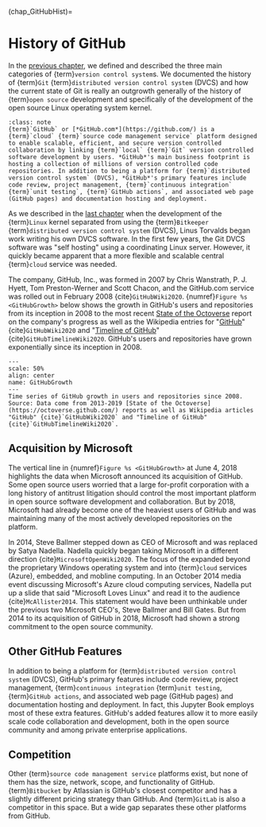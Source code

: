 (chap_GitHubHist)=
# History of GitHub

In the [previous chapter](https://pslmodels.github.io/Git-Tutorial/content/background/VCgitHistory.html), we defined and described the three main categories of {term}`version control system`s. We documented the history of {term}`Git` {term}`distributed version control system` (DVCS) and how the current state of Git is really an outgrowth generally of the history of {term}`open source` development and specifically of the development of the open source Linux operating system kernel.

```{admonition} Definition: GitHub
:class: note
{term}`GitHub` or [*GitHub.com*](https://github.com/) is a {term}`cloud` {term}`source code management service` platform designed to enable scalable, efficient, and secure version controlled collaboration by linking {term}`local` {term}`Git` version controlled software development by users. *GitHub*'s main business footprint is hosting a collection of millions of version controlled code repositories. In addition to being a platform for {term}`distributed version control system` (DVCS), *GitHub*'s primary features include code review, project management, {term}`continuous integration` {term}`unit testing`, {term}`GitHub actions`, and associated web page (GitHub pages) and documentation hosting and deployment.
```

As we described in the [last chapter](https://pslmodels.github.io/Git-Tutorial/content/background/VCgitHistory.html) when the development of the {term}`Linux` kernel separated from using the {term}`Bitkeeper` {term}`distributed version control system` (DVCS), Linus Torvalds began work writing his own DVCS software. In the first few years, the Git DVCS software was "self hosting" using a coordinating Linux server. However, it quickly became apparent that a more flexible and scalable central {term}`cloud` service was needed.

The company, GitHub, Inc., was formed in 2007 by Chris Wanstrath, P. J. Hyett, Tom Preston-Werner and Scott Chacon, and the GitHub.com service was rolled out in February 2008 {cite}`GitHubWiki2020`. {numref}`Figure %s <GitHubGrowth>` below shows the growth in GitHub's users and repositories from its inception in 2008 to the most recent [State of the Octoverse](https://octoverse.github.com/) report on the company's progress as well as the Wikipedia entries for "[GitHub](https://en.wikipedia.org/wiki/GitHub)" {cite}`GitHubWiki2020` and "[Timeline of GitHub](https://en.wikipedia.org/wiki/Timeline_of_GitHub)" {cite}`GitHubTimelineWiki2020`. GitHub's users and repositories have grown exponentially since its inception in 2008.

```{figure} ../../_static/lecture_specific/GitHubHistory/GitHubGrowth.png
---
scale: 50%
align: center
name: GitHubGrowth
---
Time series of GitHub growth in users and repositories since 2008. Source: Data come from 2013-2019 [State of the Octoverse](https://octoverse.github.com/) reports as well as Wikipedia articles "GitHub" {cite}`GitHubWiki2020` and "Timeline of GitHub" {cite}`GitHubTimelineWiki2020`.
```

## Acquisition by Microsoft

The vertical line in {numref}`Figure %s <GitHubGrowth>` at June 4, 2018 highlights the data when Microsoft announced its acquisition of GitHub. Some open source users worried that a large for-profit corporation with a long history of antitrust litigation should control the most important platform in open source software development and collaboration. But by 2018, Microsoft had already become one of the heaviest users of GitHub and was maintaining many of the most actively developed repositories on the platform.

In 2014, Steve Ballmer stepped down as CEO of Microsoft and was replaced by Satya Nadella. Nadella quickly began taking Microsoft in a different direction {cite}`MicrosoftOpenWiki2020`. The focus of the expanded beyond the proprietary Windows operating system and into {term}`cloud` services (Azure), embedded, and mobline computing. In an October 2014 media event discussing Microsoft's Azure cloud computing services, Nadella put up a slide that said "Microsoft Loves Linux" and read it to the audience {cite}`McAllister2014`. This statement would have been unthinkable under the previous two Microsoft CEO's, Steve Ballmer and Bill Gates. But from 2014 to its acquisition of GitHub in 2018, Microsoft had shown a strong commitment to the open source community.


## Other GitHub Features

In addition to being a platform for {term}`distributed version control system` (DVCS), GitHub's primary features include code review, project management, {term}`continuous integration` {term}`unit testing`, {term}`GitHub actions`, and associated web page (GitHub pages) and documentation hosting and deployment. In fact, this Jupyter Book employs most of these extra features. GitHub's added features allow it to more easily scale code collaboration and development, both in the open source community and among private enterprise applications.


## Competition

Other {term}`source code management service` platforms exist, but none of them has the size, network, scope, and functionality of GitHub. {term}`Bitbucket` by Atlassian is GitHub's closest competitor and has a slightly different pricing strategy than GitHub. And {term}`GitLab` is also a competitor in this space. But a wide gap separates these other platforms from GitHub.

